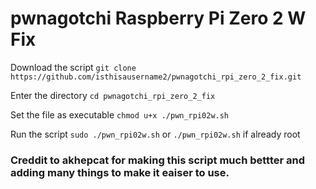 # pwnagotchi Raspberry Pi Zero 2 W Fix

Download the script
`git clone https://github.com/isthisausername2/pwnagotchi_rpi_zero_2_fix.git`

Enter the directory
`cd pwnagotchi_rpi_zero_2_fix`

Set the file as executable 
`chmod u+x ./pwn_rpi02w.sh`

Run the script
`sudo ./pwn_rpi02w.sh` or `./pwn_rpi02w.sh` if already root

### Creddit to akhepcat for making this script much bettter and adding many things to make it eaiser to use.
